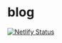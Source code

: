 # blog
[![Netlify Status](https://api.netlify.com/api/v1/badges/d8701a24-4303-410a-9f36-0113d9457461/deploy-status)](https://app.netlify.com/sites/happy-sinoussi-ce9eec/deploys)
